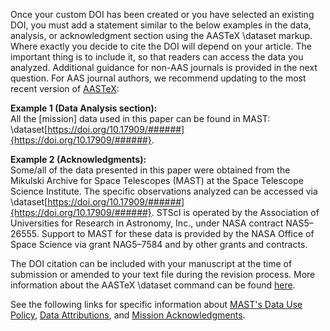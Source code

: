 Once your custom DOI has been created or you have selected an existing DOI, you must add a statement similar to the below examples in the data, analysis, or acknowledgment section using the AASTeX \dataset markup. Where exactly you decide to cite the DOI will depend on your article. The important thing is to include it, so that readers can access the data you analyzed. Additional guidance for non-AAS journals is provided in the next question. For AAS journal authors, we recommend updating to the most recent version of [AASTeX](https://journals.aas.org/authors/aastex.html):

**Example 1 (Data Analysis section):**   
All the [mission] data used in this paper can be found in MAST: \dataset[https://doi.org/10.17909/######]{https://doi.org/10.17909/######}.

**Example 2 (Acknowledgments):**   
Some/all of the data presented in this paper were obtained from the Mikulski Archive for Space Telescopes (MAST) at the Space Telescope Science Institute. The specific observations analyzed can be accessed via \dataset[https://doi.org/10.17909/######]{https://doi.org/10.17909/######}. STScI is operated by the Association of Universities for Research in Astronomy, Inc., under NASA contract NAS5–26555. Support to MAST for these data is provided by the NASA Office of Space Science via grant NAG5–7584 and by other grants and contracts.

The DOI citation can be included with your manuscript at the time of submission or amended to your text file during the revision process. More information about the AASTeX \dataset command can be found [here](https://journals.aas.org/authors/aastex/aasguide.html#celestial_object).

See the following links for specific information about [MAST's Data Use Policy](https://archive.stsci.edu/data_use.html), [Data Attributions](https://archive.stsci.edu/publishing/data-attributions), and [Mission Acknowledgments](https://archive.stsci.edu/publishing/mission-acknowledgements).